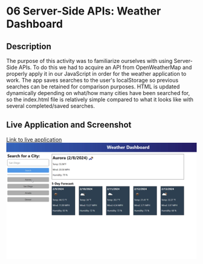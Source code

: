 # 06 Server-Side APIs: Weather Dashboard

## Description

The purpose of this activity was to familiarize ourselves with using Server-Side APIs. To do this we had to acquire an API from OpenWeatherMap and properly apply it in our JavaScript in order for the weather application to work. The app saves searches to the user's localStorage so previous searches can be retained for comparison purposes. HTML is updated dynamically depending on what/how many cities have been searched for, so the index.html file is relatively simple compared to what it looks like with several completed/saved searches.

## Live Application and Screenshot

[Link to live application](https://nihsad.github.io/weather-dashboard/index.html)
![Screenshot demonstration of application](/Main/weather-dashboard-screenshot.gif)